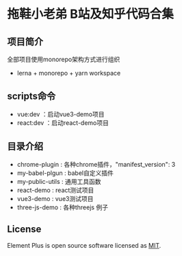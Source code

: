 # 拖鞋小老弟 B站及知乎代码合集

## 项目简介
全部项目使用monorepo架构方式进行组织
- lerna + monorepo + yarn workspace

## scripts命令
- vue:dev ：启动vue3-demo项目
- react:dev ：启动react-demo项目
  
## 目录介绍
- chrome-plugin : 各种chrome插件，"manifest_version": 3
- my-babel-plgun : babel自定义插件
- my-public-utils : 通用工具函数
- react-demo : react测试项目
- vue3-demo : vue3测试项目
- three-js-demo : 各种threejs 例子

## License

Element Plus is open source software licensed as
[MIT](https://github.com/element-plus/element-plus/blob/master/LICENSE).
